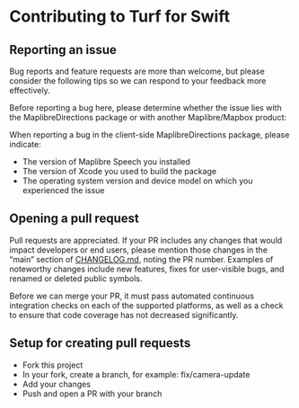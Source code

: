 # Contributing to Turf for Swift

## Reporting an issue

Bug reports and feature requests are more than welcome, but please consider the following tips so we can respond to your feedback more effectively.

Before reporting a bug here, please determine whether the issue lies with the MaplibreDirections package or with another Maplibre/Mapbox  product:

When reporting a bug in the client-side MaplibreDirections package, please indicate:

* The version of Maplibre Speech you installed
* The version of Xcode you used to build the package
* The operating system version and device model on which you experienced the issue

## Opening a pull request

Pull requests are appreciated. If your PR includes any changes that would impact developers or end users, please mention those changes in the “main” section of [CHANGELOG.md](CHANGELOG.md), noting the PR number. Examples of noteworthy changes include new features, fixes for user-visible bugs, and renamed or deleted public symbols.

Before we can merge your PR, it must pass automated continuous integration checks on each of the supported platforms, as well as a check to ensure that code coverage has not decreased significantly.

## Setup for creating pull requests

* Fork this project
* In your fork, create a branch, for example: fix/camera-update
* Add your changes
* Push and open a PR with your branch
